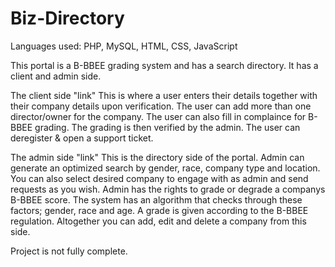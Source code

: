 # Biz-Directory

Languages used: PHP, MySQL, HTML, CSS, JavaScript

This portal is a B-BBEE grading system and has a search directory. It has a client and admin side. 

The client side "link" 
This is where a user enters their details together with their company details upon verification. 
The user can add more than one director/owner for the company.
The user can also fill in complaince for B-BBEE grading.
The grading is then verified by the admin. 
The user can deregister & open a support ticket.

The admin side "link"
This is the directory side of the portal. Admin can generate an optimized search by gender, race, company type and location. You can
also select desired company to engage with as admin and send requests as you wish.
Admin has the rights to grade or degrade a companys B-BBEE score. The system has an algorithm that checks through these factors; 
gender, race and age. A grade is given according to the B-BBEE regulation. 
Altogether you can add, edit and delete a company from this side.


Project is not fully complete.
